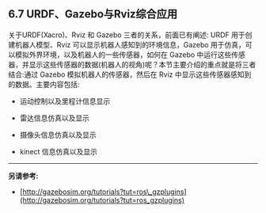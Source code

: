 ## 6.7 URDF、Gazebo与Rviz综合应用

关于URDF\(Xacro\)、Rviz 和 Gazebo 三者的关系，前面已有阐述: URDF 用于创建机器人模型、Rviz 可以显示机器人感知到的环境信息，Gazebo 用于仿真，可以模拟外界环境，以及机器人的一些传感器，如何在 Gazebo 中运行这些传感器，并显示这些传感器的数据\(机器人的视角\)呢？本节主要介绍的重点就是将三者结合:通过 Gazebo 模拟机器人的传感器，然后在 Rviz 中显示这些传感器感知到的数据。主要内容包括:

* 运动控制以及里程计信息显示

* 雷达信息仿真以及显示

* 摄像头信息仿真以及显示

* kinect 信息仿真以及显示

---

**另请参考:**

* [http://gazebosim.org/tutorials?tut=ros\_gzplugins](http://gazebosim.org/tutorials?tut=ros_gzplugins)



